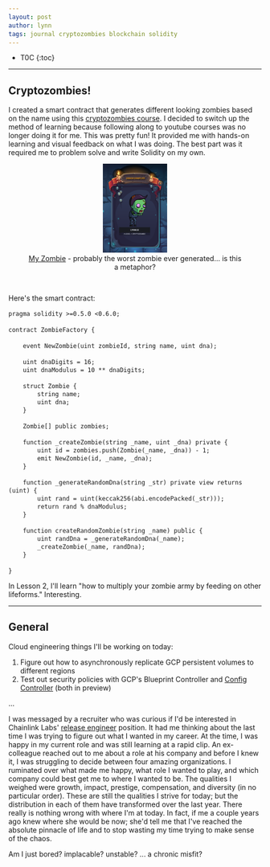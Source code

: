 ```yaml
---
layout: post
author: lynn
tags: journal cryptozombies blockchain solidity
---
```


* T0C
{:toc}

---
<!--
<a href="" target="_blank"></a>

&nbsp;

<figure><center><img src="/assets/images/" style="width:100%">
<figcaption></figcaption></center></figure><br>

[another post]({% post_url 2021-11-03-journal %}))
-->

## Cryptozombies!

I created a smart contract that generates different looking zombies based on the name using this <a href="https://cryptozombies.io/" target="_blank">cryptozombies course</a>. I decided to switch up the method of learning because following along to youtube courses was no longer doing it for me. This was pretty fun! It provided me with hands-on learning and visual feedback on what I was doing. The best part was it required me to problem solve and write Solidity on my own. 

<!--Apparently you can't do modulo with the macOS calculator. I used <a href="https://www.omnicalculator.com/math/modulo" target="_blank">this </a>online calculator instead. -->

<figure><center><img src="/assets/images/cryptozombie.png" style="width:30%">
<figcaption></figcaption>
<a href="https://share.cryptozombies.io/en/lesson/1/share/lynnux" target="_blank">My Zombie</a> - probably the worst zombie ever generated... is this a metaphor?
</center></figure><br>

Here's the smart contract:

```solidity
pragma solidity >=0.5.0 <0.6.0;

contract ZombieFactory {

    event NewZombie(uint zombieId, string name, uint dna);

    uint dnaDigits = 16;
    uint dnaModulus = 10 ** dnaDigits;

    struct Zombie {
        string name;
        uint dna;
    }

    Zombie[] public zombies;

    function _createZombie(string _name, uint _dna) private {
        uint id = zombies.push(Zombie(_name, _dna)) - 1;
        emit NewZombie(id, _name, _dna);
    }

    function _generateRandomDna(string _str) private view returns (uint) {
        uint rand = uint(keccak256(abi.encodePacked(_str)));
        return rand % dnaModulus;
    }

    function createRandomZombie(string _name) public {
        uint randDna = _generateRandomDna(_name);
        _createZombie(_name, randDna);
    }

}
```

In Lesson 2, I'll learn "how to multiply your zombie army by feeding on other lifeforms." Interesting.

---

## General

Cloud engineering things I'll be working on today:

1. Figure out how to asynchronously replicate GCP persistent volumes to different regions
1. Test out security policies with GCP's Blueprint Controller and <a href="https://cloud.google.com/anthos-config-management/docs/concepts/config-controller-overview" target="_blank">Config Controller</a> (both in preview)

...

I was messaged by a recruiter who was curious if I'd be interested in Chainlink Labs' <a href="https://jobs.lever.co/chainlink/a8dd7868-eaf7-4d97-98a9-2f5b3c3216de" target="_blank">release engineer</a> position. It had me thinking about the last time I was trying to figure out what I wanted in my career. At the time, I was happy in my current role and was still learning at a rapid clip. An ex-colleague reached out to me about a role at his company and before I knew it, I was struggling to decide between four amazing organizations. I ruminated over what made me happy, what role I wanted to play, and which company could best get me to where I wanted to be. The qualities I weighed were growth, impact, prestige, compensation, and diversity (in no particular order). These are still the qualities I strive for today; but the distribution in each of them have transformed over the last year. There really is nothing wrong with where I'm at today. In fact, if me a couple years ago knew where she would be now; she'd tell me that I've reached the absolute pinnacle of life and to stop wasting my time trying to make sense of the chaos.

Am I just bored? implacable? unstable? ... a chronic misfit?
